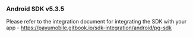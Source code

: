 
### Android SDK v5.3.5

Please refer to the integration document for integrating the SDK with your app - https://payumobile.gitbook.io/sdk-integration/android/pg-sdk
